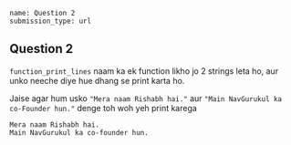 ```ngMeta
name: Question 2
submission_type: url
```
## Question 2

`function_print_lines` naam ka ek function likho jo 2 strings leta ho, aur unko neeche diye hue dhang se print karta ho.

Jaise agar hum usko `"Mera naam Rishabh hai."` aur `"Main NavGurukul ka co-Founder hun."` denge toh woh yeh print karega

```
Mera naam Rishabh hai.
Main NavGurukul ka co-founder hun.
```

